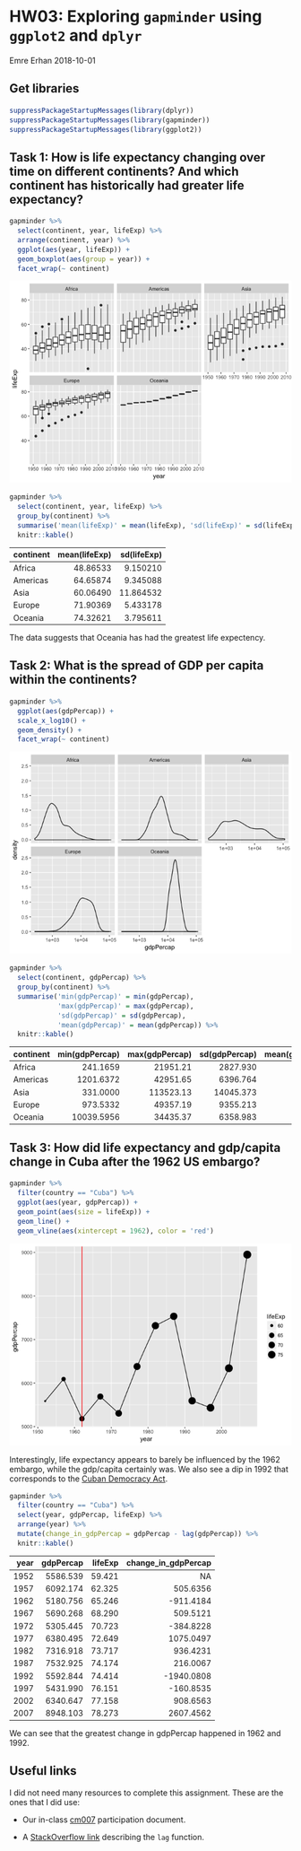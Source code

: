 HW03: Exploring `gapminder` using `ggplot2` and `dplyr`
================
Emre Erhan
2018-10-01

## Get libraries

``` r
suppressPackageStartupMessages(library(dplyr))
suppressPackageStartupMessages(library(gapminder))
suppressPackageStartupMessages(library(ggplot2))
```

## Task 1: How is life expectancy changing over time on different continents? And which continent has historically had greater life expectancy?

``` r
gapminder %>%
  select(continent, year, lifeExp) %>%
  arrange(continent, year) %>%
  ggplot(aes(year, lifeExp)) +
  geom_boxplot(aes(group = year)) +
  facet_wrap(~ continent)
```

![](hw03-dplyr-gapminder_files/figure-gfm/unnamed-chunk-2-1.png)<!-- -->

``` r
gapminder %>%
  select(continent, year, lifeExp) %>%
  group_by(continent) %>%
  summarise('mean(lifeExp)' = mean(lifeExp), 'sd(lifeExp)' = sd(lifeExp)) %>%
  knitr::kable()
```

| continent | mean(lifeExp) | sd(lifeExp) |
| :-------- | ------------: | ----------: |
| Africa    |      48.86533 |    9.150210 |
| Americas  |      64.65874 |    9.345088 |
| Asia      |      60.06490 |   11.864532 |
| Europe    |      71.90369 |    5.433178 |
| Oceania   |      74.32621 |    3.795611 |

The data suggests that Oceania has had the greatest life expectency.

## Task 2: What is the spread of GDP per capita within the continents?

``` r
gapminder %>%
  ggplot(aes(gdpPercap)) +
  scale_x_log10() +
  geom_density() +
  facet_wrap(~ continent)
```

![](hw03-dplyr-gapminder_files/figure-gfm/unnamed-chunk-4-1.png)<!-- -->

``` r
gapminder %>%
  select(continent, gdpPercap) %>%
  group_by(continent) %>%
  summarise('min(gdpPercap)' = min(gdpPercap),
            'max(gdpPercap)' = max(gdpPercap),
            'sd(gdpPercap)' = sd(gdpPercap),
            'mean(gdpPercap)' = mean(gdpPercap)) %>%
  knitr::kable()
```

| continent | min(gdpPercap) | max(gdpPercap) | sd(gdpPercap) | mean(gdpPercap) |
| :-------- | -------------: | -------------: | ------------: | --------------: |
| Africa    |       241.1659 |       21951.21 |      2827.930 |        2193.755 |
| Americas  |      1201.6372 |       42951.65 |      6396.764 |        7136.110 |
| Asia      |       331.0000 |      113523.13 |     14045.373 |        7902.150 |
| Europe    |       973.5332 |       49357.19 |      9355.213 |       14469.476 |
| Oceania   |     10039.5956 |       34435.37 |      6358.983 |       18621.609 |

## Task 3: How did life expectancy and gdp/capita change in Cuba after the 1962 US embargo?

``` r
gapminder %>%
  filter(country == "Cuba") %>%
  ggplot(aes(year, gdpPercap)) +
  geom_point(aes(size = lifeExp)) +
  geom_line() +
  geom_vline(aes(xintercept = 1962), color = 'red')
```

![](hw03-dplyr-gapminder_files/figure-gfm/unnamed-chunk-6-1.png)<!-- -->

Interestingly, life expectancy appears to barely be influenced by the
1962 embargo, while the gdp/capita certainly was. We also see a dip in
1992 that corresponds to the [Cuban Democracy
Act](https://en.wikipedia.org/wiki/Cuban_Democracy_Act).

``` r
gapminder %>%
  filter(country == "Cuba") %>%
  select(year, gdpPercap, lifeExp) %>%
  arrange(year) %>%
  mutate(change_in_gdpPercap = gdpPercap - lag(gdpPercap)) %>%
  knitr::kable()
```

| year | gdpPercap | lifeExp | change\_in\_gdpPercap |
| ---: | --------: | ------: | --------------------: |
| 1952 |  5586.539 |  59.421 |                    NA |
| 1957 |  6092.174 |  62.325 |              505.6356 |
| 1962 |  5180.756 |  65.246 |            \-911.4184 |
| 1967 |  5690.268 |  68.290 |              509.5121 |
| 1972 |  5305.445 |  70.723 |            \-384.8228 |
| 1977 |  6380.495 |  72.649 |             1075.0497 |
| 1982 |  7316.918 |  73.717 |              936.4231 |
| 1987 |  7532.925 |  74.174 |              216.0067 |
| 1992 |  5592.844 |  74.414 |           \-1940.0808 |
| 1997 |  5431.990 |  76.151 |            \-160.8535 |
| 2002 |  6340.647 |  77.158 |              908.6563 |
| 2007 |  8948.103 |  78.273 |             2607.4562 |

We can see that the greatest change in gdpPercap happened in 1962 and
1992.

## Useful links

I did not need many resources to complete this assignment. These are the
ones that I did use:

  - Our in-class
    [cm007](https://github.com/emreerhan/STAT545_participation/blob/master/cm007/cm007-exercise.md)
    participation document.

  - A [StackOverflow
    link](https://stackoverflow.com/questions/14846547/calculate-difference-between-values-in-consecutive-rows-by-group)
    describing the `lag` function.
